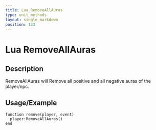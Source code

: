 ```yaml
---
title: Lua_RemoveAllAuras
type: unit_methods
layout: single_markdown
position: 133
---
```


# Lua RemoveAllAuras

## Description

RemoveAllAuras will Remove all positive and all negative auras of the player/npc.

## Usage/Example

```
function remove(player, event)
  player:RemoveAllAuras()
end
```